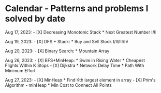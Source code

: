 # Calendar - Patterns and problems I solved by date

Aug 17, 2023:
    - [X] Decreasing Monotonic Stack
	    * Next Greatest Number I/II

Aug 19, 2023:
    - [X] DFS + Stack:
	    * Buy and Sell Stock I/II/III/IV

Aug 20, 2023:
    - [X] Binary Search:
	    * Mountain Array

Aug 26, 2023:
    - [X] BFS+MinHeap:
	* Swim in Rising Water
	* Cheapest Flights Within K Stops
    - [X] Dijkstra
	* Network Delay Time
	* Path With Minimum Effort

Aug 27, 2023:
    - [X] MinHeap
	* Find Kth largest element in array
    - [X] Prim's Algorithm - minHeap
	* Min Cost to Connect All Points

